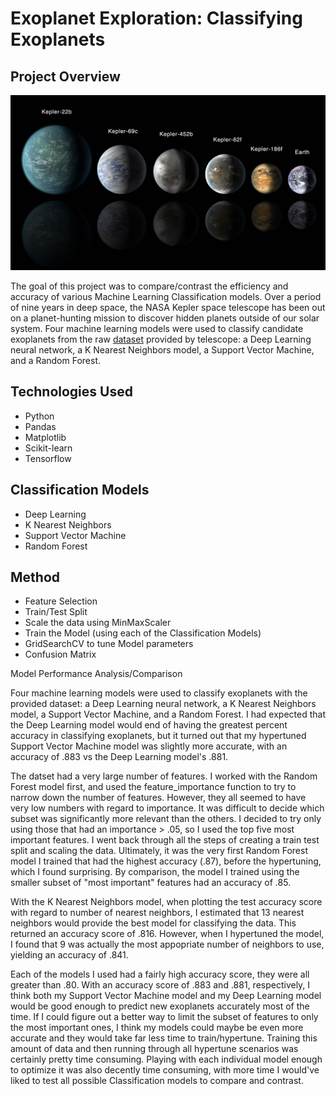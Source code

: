 # Exoplanet Exploration: Classifying Exoplanets

## Project Overview

![](images/exoplanets.png)

The goal of this project was to compare/contrast the efficiency and accuracy of various Machine Learning Classification models. Over a period of nine years in deep space, the NASA Kepler space telescope has been out on a planet-hunting mission to discover hidden planets outside of our solar system. Four machine learning models were used to classify candidate exoplanets from the raw [dataset](data/exoplanet_data.csv) provided by telescope: a Deep Learning neural network, a K Nearest Neighbors model, a Support Vector Machine, and a Random Forest. 

## Technologies Used

- Python
- Pandas
- Matplotlib
- Scikit-learn
- Tensorflow

## Classification Models

- Deep Learning
- K Nearest Neighbors
- Support Vector Machine
- Random Forest

## Method

- Feature Selection
- Train/Test Split
- Scale the data using MinMaxScaler
- Train the Model (using each of the Classification Models)
- GridSearchCV to tune Model parameters
- Confusion Matrix

Model Performance Analysis/Comparison

Four machine learning models were used to classify exoplanets with the provided dataset: a Deep Learning neural network, a K Nearest Neighbors model, a Support Vector Machine, and a Random Forest. I had expected that the Deep Learning model would end of having the greatest percent accuracy in classifying exoplanets, but it turned out that my hypertuned Support Vector Machine model was slightly more accurate, with an accuracy of .883 vs the Deep Learning model's .881.

The datset had a very large number of features. I worked with the Random Forest model first, and used the feature_importance function to try to narrow down the number of features. However, they all seemed to have very low numbers with regard to importance. It was difficult to decide which subset was significantly more relevant than the others. I decided to try only using those that had an importance > .05, so I used the top five most important features. I went back through all the steps of creating a train test split and scaling the data. Ultimately, it was the very first Random Forest model I trained that had the highest accuracy (.87), before the hypertuning, which I found surprising. By comparison, the model I trained using the smaller subset of "most important" features had an accuracy of .85.

With the K Nearest Neighbors model, when plotting the test accuracy score with regard to number of nearest neighbors, I estimated that 13 nearest neighbors would provide the best model for classifying the data. This returned an accuracy score of .816. However, when I hypertuned the model, I found that 9 was actually the most appopriate number of neighbors to use, yielding an accuracy of .841.

Each of the models I used had a fairly high accuracy score, they were all greater than .80. With an accuracy score of .883 and .881, respectively, I think both my Support Vector Machine model and my Deep Learning model would be good enough to predict new exoplanets accurately most of the time. If I could figure out a better way to limit the subset of features to only the most important ones, I think my models could maybe be even more accurate and they would take far less time to train/hypertune. Training this amount of data and then running through all hypertune scenarios was certainly pretty time consuming. Playing with each individual model enough to optimize it was also decently time consuming, with more time I would've liked to test all possible Classification models to compare and contrast. 



